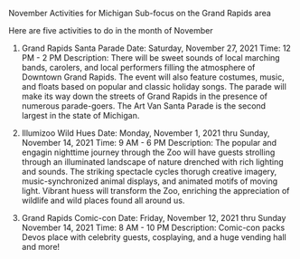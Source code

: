 November Activities for Michigan
  Sub-focus on the Grand Rapids area
  
Here are five activities to do in the month of November

1. Grand Rapids Santa Parade
   Date: Saturday, November 27, 2021
   Time: 12 PM - 2 PM
   Description: There will be sweet sounds of local marching bands, carolers, and local performers filling the atmosphere of Downtown Grand Rapids. 
   The event will also feature costumes, music, and floats based on popular and classic holiday songs. The parade will make its way down the streets
   of Grand Rapids in the presence of numerous parade-goers. The Art Van Santa Parade is the second largest in the state of Michigan.

2. Illumizoo Wild Hues
   Date: Monday, November 1, 2021 thru Sunday, November 14, 2021
   Time: 9 AM - 6 PM
   Description: The popular and engagin nighttime journey through the Zoo will have guests strolling through an illuminated landscape of nature drenched with rich lighting and sounds. The striking spectacle cycles thorugh creative imagery, music-synchronized animal displays, and animated motifs of moving light. Vibrant huess will transform the Zoo, enriching the appreciation of wildlife and wild places found all around us.

3. Grand Rapids Comic-con
   Date: Friday, November 12, 2021 thru Sunday November 14, 2021
   Time: 8 AM - 10 PM
   Description: Comic-con packs Devos place with celebrity guests, cosplaying, and a huge vending hall and more!

   

                
